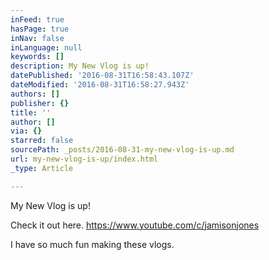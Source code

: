 ```yaml
---
inFeed: true
hasPage: true
inNav: false
inLanguage: null
keywords: []
description: My New Vlog is up!
datePublished: '2016-08-31T16:58:43.107Z'
dateModified: '2016-08-31T16:58:27.943Z'
authors: []
publisher: {}
title: ''
author: []
via: {}
starred: false
sourcePath: _posts/2016-08-31-my-new-vlog-is-up.md
url: my-new-vlog-is-up/index.html
_type: Article

---
```

My New Vlog is up!

Check it out here. https://www.youtube.com/c/jamisonjones

I have so much fun making these vlogs.